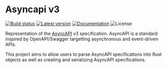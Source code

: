 # Asyncapi v3

[![Build status](https://img.shields.io/github/actions/workflow/status/dghilardi/asyncapiv3/tests.yml?branch=main)](https://github.com/dghilardi/asyncapiv3/actions)
[![Latest version](https://img.shields.io/crates/v/asyncapiv3.svg)](https://crates.io/crates/asyncapiv3)
[![Documentation](https://docs.rs/asyncapiv3/badge.svg)](https://docs.rs/asyncapiv3)
![License](https://img.shields.io/crates/l/asyncapiv3.svg)

Representation of the [AsyncAPI](https://www.asyncapi.com/) v3 specification.
AsyncAPI is a standard inspired by OpenAPI/Swagger targetting asynchronous
and event-driven APIs.

This project aims to allow users to parse AsyncAPI specifications into Rust
objects as well as creating and serializing AsyncAPI specifications.
